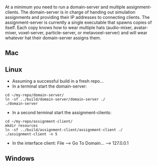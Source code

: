 At a minimum you need to run a domain-server and multiple assignment-clients.  The domain-server is in charge of handing out simulation assignments and providing their IP addresses to connecting clients.  The assignment-server is currently a single executable that spawns copies of itself.  Each copy knows how to wear multiple hats (audio-mixer, avatar-mixer, voxel-server, particle-server, or metavoxel-server) and will wear whatever hat their domain-server assigns them.

## Mac

## Linux
* Assuming a successful build in a fresh repo...
* In a terminal start the domain-server:
```
cd ~/my-repo/domain-server/
ln -sf ../build/domain-server/domain-server ./
./domain-server
```
* In a second terminal start the assignment-clients:
```
cd ~/my-repo/assignment-client/
mkdir resources
ln -sf ../build/assignment-client/assignment-client ./
./assignment-client -n 5
```
* In the interface client: File --> Go To Domain... --> 127.0.0.1

## Windows
